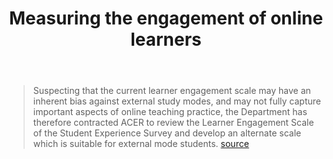 ﻿---
backlinks:
- title: Loose notes
  url: /memex/sense/loose/loose.html
title: Measuring the engagement of online learners
---
> Suspecting that the current learner engagement scale may have an inherent bias against external study modes, and may not fully capture important aspects of online teaching practice, the Department has therefore contracted ACER to review the Learner Engagement Scale of the Student Experience Survey and develop an alternate scale which is suitable for external mode students. [source](https://rd.acer.org/article/measuring-the-engagement-of-online-learners)